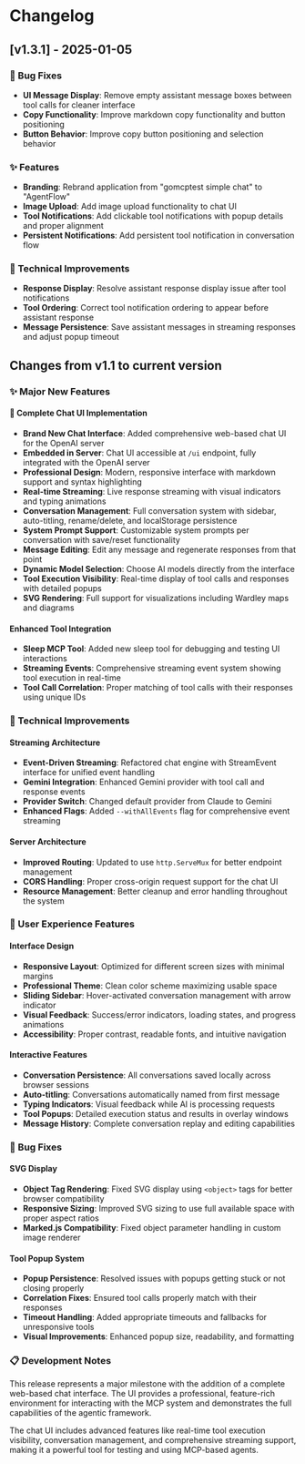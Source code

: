 # Changelog

## [v1.3.1] - 2025-01-05

### 🐛 Bug Fixes
- **UI Message Display**: Remove empty assistant message boxes between tool calls for cleaner interface
- **Copy Functionality**: Improve markdown copy functionality and button positioning
- **Button Behavior**: Improve copy button positioning and selection behavior

### ✨ Features
- **Branding**: Rebrand application from "gomcptest simple chat" to "AgentFlow"
- **Image Upload**: Add image upload functionality to chat UI
- **Tool Notifications**: Add clickable tool notifications with popup details and proper alignment
- **Persistent Notifications**: Add persistent tool notification in conversation flow

### 🔧 Technical Improvements
- **Response Display**: Resolve assistant response display issue after tool notifications
- **Tool Ordering**: Correct tool notification ordering to appear before assistant response
- **Message Persistence**: Save assistant messages in streaming responses and adjust popup timeout

## Changes from v1.1 to current version

### ✨ Major New Features

#### 🎉 Complete Chat UI Implementation
- **Brand New Chat Interface**: Added comprehensive web-based chat UI for the OpenAI server
- **Embedded in Server**: Chat UI accessible at `/ui` endpoint, fully integrated with the OpenAI server
- **Professional Design**: Modern, responsive interface with markdown support and syntax highlighting
- **Real-time Streaming**: Live response streaming with visual indicators and typing animations
- **Conversation Management**: Full conversation system with sidebar, auto-titling, rename/delete, and localStorage persistence
- **System Prompt Support**: Customizable system prompts per conversation with save/reset functionality
- **Message Editing**: Edit any message and regenerate responses from that point
- **Dynamic Model Selection**: Choose AI models directly from the interface
- **Tool Execution Visibility**: Real-time display of tool calls and responses with detailed popups
- **SVG Rendering**: Full support for visualizations including Wardley maps and diagrams

#### Enhanced Tool Integration
- **Sleep MCP Tool**: Added new sleep tool for debugging and testing UI interactions
- **Streaming Events**: Comprehensive streaming event system showing tool execution in real-time
- **Tool Call Correlation**: Proper matching of tool calls with their responses using unique IDs

### 🔧 Technical Improvements

#### Streaming Architecture
- **Event-Driven Streaming**: Refactored chat engine with StreamEvent interface for unified event handling
- **Gemini Integration**: Enhanced Gemini provider with tool call and response events
- **Provider Switch**: Changed default provider from Claude to Gemini
- **Enhanced Flags**: Added `--withAllEvents` flag for comprehensive event streaming

#### Server Architecture
- **Improved Routing**: Updated to use `http.ServeMux` for better endpoint management
- **CORS Handling**: Proper cross-origin request support for the chat UI
- **Resource Management**: Better cleanup and error handling throughout the system

### 🎨 User Experience Features

#### Interface Design
- **Responsive Layout**: Optimized for different screen sizes with minimal margins
- **Professional Theme**: Clean color scheme maximizing usable space
- **Sliding Sidebar**: Hover-activated conversation management with arrow indicator
- **Visual Feedback**: Success/error indicators, loading states, and progress animations
- **Accessibility**: Proper contrast, readable fonts, and intuitive navigation

#### Interactive Features
- **Conversation Persistence**: All conversations saved locally across browser sessions
- **Auto-titling**: Conversations automatically named from first message
- **Typing Indicators**: Visual feedback while AI is processing requests
- **Tool Popups**: Detailed execution status and results in overlay windows
- **Message History**: Complete conversation replay and editing capabilities

### 🐛 Bug Fixes

#### SVG Display
- **Object Tag Rendering**: Fixed SVG display using `<object>` tags for better browser compatibility
- **Responsive Sizing**: Improved SVG sizing to use full available space with proper aspect ratios
- **Marked.js Compatibility**: Fixed object parameter handling in custom image renderer

#### Tool Popup System
- **Popup Persistence**: Resolved issues with popups getting stuck or not closing properly
- **Correlation Fixes**: Ensured tool calls properly match with their responses
- **Timeout Handling**: Added appropriate timeouts and fallbacks for unresponsive tools
- **Visual Improvements**: Enhanced popup size, readability, and formatting

### 📋 Development Notes

This release represents a major milestone with the addition of a complete web-based chat interface. The UI provides a professional, feature-rich environment for interacting with the MCP system and demonstrates the full capabilities of the agentic framework.

The chat UI includes advanced features like real-time tool execution visibility, conversation management, and comprehensive streaming support, making it a powerful tool for testing and using MCP-based agents.